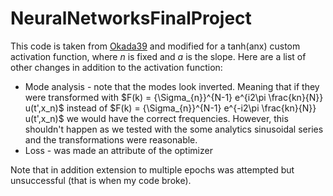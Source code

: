 # NeuralNetworksFinalProject

This code is taken from [Okada39](https://github.com/okada39/pinn_burgers) and modified for a tanh(anx) custom activation function, where $n$ is fixed and $a$ is the slope. Here are a list of other changes in addition to the activation function:
* Mode analysis - note that the modes look inverted. Meaning that if they were transformed with $F(k) = {\Sigma_{n}}^{N-1} e^{i2\pi \frac{kn}{N}} u(t',x_n)$ instead of $F(k) = {\Sigma_{n}}^{N-1} e^{-i2\pi \frac{kn}{N}} u(t',x_n)$ we would have the correct frequencies. However, this shouldn't happen as we tested with the some analytics sinusoidal series and the transformations were reasonable. 
* Loss - was made an attribute of the optimizer

Note that in addition extension to multiple epochs was attempted but unsuccessful (that is when my code broke). 
